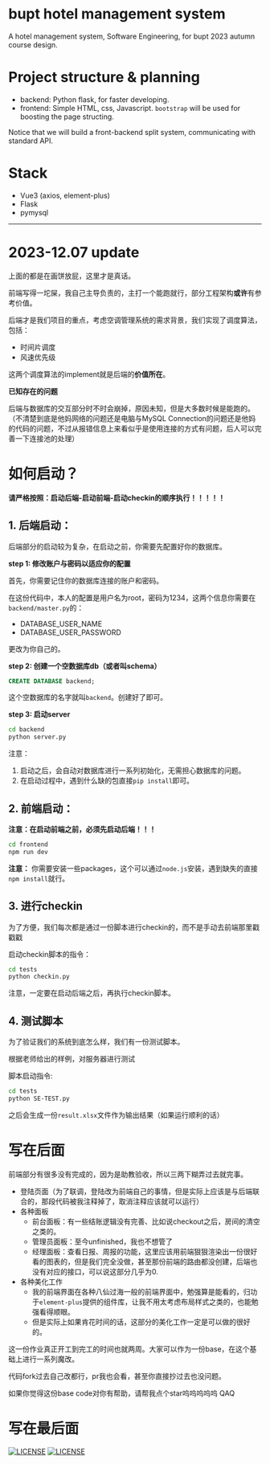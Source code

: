 # bupt hotel management system
A hotel management system, Software Engineering, for bupt 2023 autumn course design.

# Project structure & planning
+ backend: Python flask, for faster developing.
+ frontend: Simple HTML, css, Javascript. `bootstrap` will be used for boosting the page structing.

Notice that we will build a front-backend split system, communicating with standard API.



# Stack
+ Vue3 (axios, element-plus)
+ Flask
+ pymysql



---

# 2023-12.07 update
上面的都是在画饼放屁，这里才是真话。

前端写得一坨屎，我自己主导负责的，主打一个能跑就行，部分工程架构**或许**有参考价值。

后端才是我们项目的重点，考虑空调管理系统的需求背景，我们实现了调度算法，包括：

+ 时间片调度
+ 风速优先级

这两个调度算法的implement就是后端的**价值所在**。

__已知存在的问题__

后端与数据库的交互部分时不时会崩掉，原因未知，但是大多数时候是能跑的。（不清楚到底是他妈网络的问题还是电脑与MySQL Connection的问题还是他妈的代码的问题，不过从报错信息上来看似乎是使用连接的方式有问题，后人可以完善一下连接池的处理）



# 如何启动？

**请严格按照：启动后端-启动前端-启动checkin的顺序执行！！！！！**

## 1. __后端启动：__

后端部分的启动较为复杂，在启动之前，你需要先配置好你的数据库。



__step 1: 修改账户与密码以适应你的配置__

首先，你需要记住你的数据库连接的账户和密码。

在这份代码中，本人的配置是用户名为root，密码为1234，这两个信息你需要在`backend/master.py`的：

+ DATABASE_USER_NAME
+ DATABASE_USER_PASSWORD

更改为你自己的。



__step 2: 创建一个空数据库db（或者叫schema）__

```sql
CREATE DATABASE backend;
```

这个空数据库的名字就叫`backend`。创建好了即可。



__step 3: 启动server__

```bash
cd backend
python server.py
```

注意：

1. 启动之后，会自动对数据库进行一系列初始化，无需担心数据库的问题。
2. 在启动过程中，遇到什么缺的包直接`pip install`即可。



## 2. __前端启动：__

**注意：在启动前端之前，必须先启动后端！！！**

```bash
cd frontend
npm run dev
```

**注意：** 你需要安装一些packages，这个可以通过`node.js`安装，遇到缺失的直接`npm install`就行。



## 3. 进行checkin

为了方便，我们每次都是通过一份脚本进行checkin的，而不是手动去前端那里戳戳戳

启动checkin脚本的指令：

```bash
cd tests
python checkin.py
```

注意，一定要在启动后端之后，再执行checkin脚本。



## 4. 测试脚本

为了验证我们的系统到底怎么样，我们有一份测试脚本。

根据老师给出的样例，对服务器进行测试

脚本启动指令:

```bash
cd tests
python SE-TEST.py
```

之后会生成一份`result.xlsx`文件作为输出结果（如果运行顺利的话）



# 写在后面

前端部分有很多没有完成的，因为是助教验收，所以三两下糊弄过去就完事。

+ 登陆页面（为了联调，登陆改为前端自己的事情，但是实际上应该是与后端联合的，那段代码被我注释掉了，取消注释应该就可以运行）
+ 各种面板
  + 前台面板：有一些结账逻辑没有完善、比如说checkout之后，房间的清空之类的。
  + 管理员面板：至今unfinished，我也不想管了
  + 经理面板：查看日报、周报的功能，这里应该用前端狠狠渲染出一份很好看的图表的，但是我们完全没做，甚至那份前端的路由都没创建，后端也没有对应的接口，可以说这部分几乎为0.
+ 各种美化工作
  + 我的前端界面在各种八仙过海一般的前端界面中，勉强算是能看的，归功于`element-plus`提供的组件库，让我不用太考虑布局样式之类的，也能勉强看得顺眼。
  + 但是实际上如果肯花时间的话，这部分的美化工作一定是可以做的很好的。

这一份作业真正开工到完工的时间也就两周。大家可以作为一份base，在这个基础上进行一系列魔改。

代码fork过去自己改都行，pr我也会看，甚至你直接抄过去也没问题。

如果你觉得这份base code对你有帮助，请帮我点个star呜呜呜呜呜 QAQ



# 写在最后面

[![LICENSE](https://img.shields.io/badge/license-傻逼软件工程-blue.svg?style=flat-square)](https://zh.wikipedia.org/wiki/%E8%BD%AF%E4%BB%B6%E5%B7%A5%E7%A8%8B) [![LICENSE](https://img.shields.io/badge/license-傻逼肖登-orange.svg?style=flat-square)](https://github.com/SamuraiBUPT/bupt-hotel-management/blob/main/LICENSE) 
